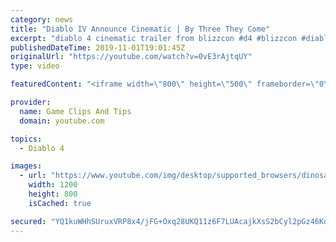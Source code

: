 ```yaml
---
category: news
title: "Diablo IV Announce Cinematic | By Three They Come"
excerpt: "diablo 4 cinematic trailer from blizzcon #d4 #blizzcon #diablo."
publishedDateTime: 2019-11-01T19:01:45Z
originalUrl: "https://youtube.com/watch?v=0vE3rAjtqUY"
type: video

featuredContent: "<iframe width=\"800\" height=\"500\" frameborder=\"0\" src=\"https://www.youtube.com/embed/0vE3rAjtqUY\" allow=\"accelerometer; autoplay; encrypted-media; gyroscope; picture-in-picture\" allowfullscreen></iframe>"

provider:
  name: Game Clips And Tips
  domain: youtube.com

topics:
  - Diablo 4

images:
  - url: "https://www.youtube.com/img/desktop/supported_browsers/dinosaur.png"
    width: 1200
    height: 800
    isCached: true

secured: "YQ1kuWHhSUruxVRP8x4/jFG+Oxq28UKQ11z6F7LUAcajkXsS2bCyl2pGz46KdmsHTeefoXE30oaB1PtpU8ffZxOPPdNhD3DZKhWIaA6rMQgo5yhNlOVZXEhUdZ0xs7902cJxuKXz4NSnLh3B3hNGJiLhQWC1a8tyo74L+cXOCtIF1Qz6fEqEfSrv/T/Z7zd37r2zesuHcJptPB/C0Itr6p5VlrvM1FJtURZEGr641xAPkjC8k0D2VhPTA52UPzke/o9A11l7/oaE5is0vM4CjT9bCX6kW8KUALeIeGgxQwlJO+BRxum2RR2z3wIDBRkLUQd5xyuL5YIqOLCCYO0tAh1dx/bvP8wdGweKZ3Wf+efGhHiIC8S0GaR7RM8BrszLOnkTiNvxo/vo9ZNkgyCHCQ==;OGac5akQhjQgmtGJB/ZR5w=="
---
```


